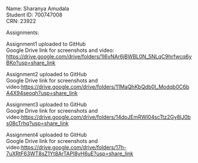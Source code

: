 Name: Sharanya Amudala<br/>
Student ID: 700747008<br/>
CRN: 23922

Assignments:

Assignment1 uploaded to GitHub<br/>
Google Drive link for screenshots and video: https://drive.google.com/drive/folders/1I6vNAr6jBWBL0N_5NLqC9hrfwcq6yBKo?usp=share_link

Assignment2 uploaded to GitHub<br/>
Google Drive link for screenshots and video:https://drive.google.com/drive/folders/11MaQhKbQdb0I_Modqb0C6bA4X94seoqh?usp=share_link

Assignment3 uploaded to GitHub<br/>
Google Drive link for screenshots and video:https://drive.google.com/drive/folders/14doJEmRWI04scTtz2Gy8lJ0bs08cTrhq?usp=share_link

Assignment4 uploaded to GitHub<br/>
Google Drive link for screenshots and video:https://drive.google.com/drive/folders/17h-7uXRtF63WT8sZ1Yt8ArTAPI8yH6uE?usp=share_link

